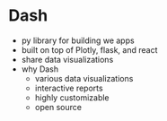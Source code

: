 # Dash
- py library for building we apps
- built on top of Plotly, flask, and react
- share data visualizations
- why Dash
    - various data visualizations
    - interactive reports
    - highly customizable
    - open source

